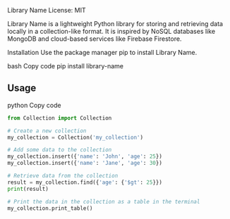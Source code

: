 Library Name
License: MIT

Library Name is a lightweight Python library for storing and retrieving data locally in a collection-like format. It is inspired by NoSQL databases like MongoDB and cloud-based services like Firebase Firestore.

Installation
Use the package manager pip to install Library Name.

bash
Copy code
pip install library-name
## Usage
python
Copy code
```py
from Collection import Collection

# Create a new collection
my_collection = Collection('my_collection')

# Add some data to the collection
my_collection.insert({'name': 'John', 'age': 25})
my_collection.insert({'name': 'Jane', 'age': 30})

# Retrieve data from the collection
result = my_collection.find({'age': {'$gt': 25}})
print(result)

# Print the data in the collection as a table in the terminal
my_collection.print_table()
```
